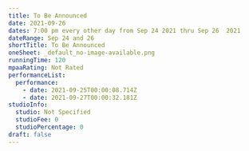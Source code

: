 ```yaml
---
title: To Be Announced
date: 2021-09-26
dates: 7:00 pm every other day from Sep 24 2021 thru Sep 26  2021
dateRange: Sep 24 and 26
shortTitle: To Be Announced
oneSheet: _default_no-image-available.png
runningTime: 120
mpaaRating: Not Rated
performanceList:
  performance:
    - date: 2021-09-25T00:00:08.714Z
    - date: 2021-09-27T00:00:32.181Z
studioInfo:
  studio: Not Specified
  studioFee: 0
  studioPercentage: 0
draft: false
---
```

